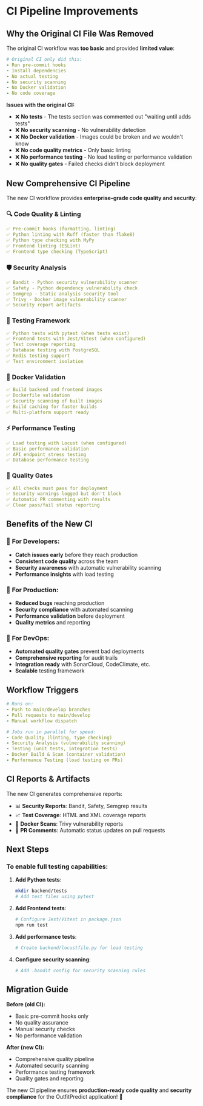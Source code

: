 # CI Pipeline Improvements

## Why the Original CI File Was Removed

The original CI workflow was **too basic** and provided **limited value**:

```yaml
# Original CI only did this:
- Run pre-commit hooks
- Install dependencies
- No actual testing
- No security scanning
- No Docker validation
- No code coverage
```

**Issues with the original CI:**
- ❌ **No tests** - The tests section was commented out "waiting until adds tests"
- ❌ **No security scanning** - No vulnerability detection
- ❌ **No Docker validation** - Images could be broken and we wouldn't know
- ❌ **No code quality metrics** - Only basic linting
- ❌ **No performance testing** - No load testing or performance validation
- ❌ **No quality gates** - Failed checks didn't block deployment

## New Comprehensive CI Pipeline

The new CI workflow provides **enterprise-grade code quality and security**:

### 🔍 **Code Quality & Linting**
```yaml
✅ Pre-commit hooks (formatting, linting)
✅ Python linting with Ruff (faster than flake8)
✅ Python type checking with MyPy
✅ Frontend linting (ESLint)
✅ Frontend type checking (TypeScript)
```

### 🛡️ **Security Analysis**
```yaml
✅ Bandit - Python security vulnerability scanner
✅ Safety - Python dependency vulnerability check
✅ Semgrep - Static analysis security tool
✅ Trivy - Docker image vulnerability scanner
✅ Security report artifacts
```

### 🧪 **Testing Framework**
```yaml
✅ Python tests with pytest (when tests exist)
✅ Frontend tests with Jest/Vitest (when configured)
✅ Test coverage reporting
✅ Database testing with PostgreSQL
✅ Redis testing support
✅ Test environment isolation
```

### 🐳 **Docker Validation**
```yaml
✅ Build backend and frontend images
✅ Dockerfile validation
✅ Security scanning of built images
✅ Build caching for faster builds
✅ Multi-platform support ready
```

### ⚡ **Performance Testing**
```yaml
✅ Load testing with Locust (when configured)
✅ Basic performance validation
✅ API endpoint stress testing
✅ Database performance testing
```

### 🚦 **Quality Gates**
```yaml
✅ All checks must pass for deployment
✅ Security warnings logged but don't block
✅ Automatic PR commenting with results
✅ Clear pass/fail status reporting
```

## Benefits of the New CI

### 🎯 **For Developers:**
- **Catch issues early** before they reach production
- **Consistent code quality** across the team
- **Security awareness** with automatic vulnerability scanning
- **Performance insights** with load testing

### 🏢 **For Production:**
- **Reduced bugs** reaching production
- **Security compliance** with automated scanning
- **Performance validation** before deployment
- **Quality metrics** and reporting

### 🚀 **For DevOps:**
- **Automated quality gates** prevent bad deployments
- **Comprehensive reporting** for audit trails
- **Integration ready** with SonarCloud, CodeClimate, etc.
- **Scalable** testing framework

## Workflow Triggers

```yaml
# Runs on:
- Push to main/develop branches
- Pull requests to main/develop
- Manual workflow dispatch

# Jobs run in parallel for speed:
- Code Quality (linting, type checking)
- Security Analysis (vulnerability scanning)
- Testing (unit tests, integration tests)
- Docker Build & Scan (container validation)
- Performance Testing (load testing on PRs)
```

## CI Reports & Artifacts

The new CI generates comprehensive reports:

- 📊 **Security Reports**: Bandit, Safety, Semgrep results
- 📈 **Test Coverage**: HTML and XML coverage reports
- 🐳 **Docker Scans**: Trivy vulnerability reports
- 💬 **PR Comments**: Automatic status updates on pull requests

## Next Steps

### To enable full testing capabilities:

1. **Add Python tests**:
   ```bash
   mkdir backend/tests
   # Add test files using pytest
   ```

2. **Add Frontend tests**:
   ```bash
   # Configure Jest/Vitest in package.json
   npm run test
   ```

3. **Add performance tests**:
   ```bash
   # Create backend/locustfile.py for load testing
   ```

4. **Configure security scanning**:
   ```bash
   # Add .bandit config for security scanning rules
   ```

## Migration Guide

**Before (old CI):**
- Basic pre-commit hooks only
- No quality assurance
- Manual security checks
- No performance validation

**After (new CI):**
- Comprehensive quality pipeline
- Automated security scanning
- Performance testing framework
- Quality gates and reporting

The new CI pipeline ensures **production-ready code quality** and **security compliance** for the OutfitPredict application! 🚀
